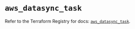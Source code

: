 # `aws_datasync_task`

Refer to the Terraform Registry for docs: [`aws_datasync_task`](https://registry.terraform.io/providers/hashicorp/aws/6.10.0/docs/resources/datasync_task).
